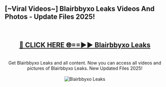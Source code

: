 <h2>[~Viral Videos~] Blairbbyxo Leaks Videos And Photos - Update Files 2025!</h2>
<br>
<div align="center">
<h2><a href="https://top-ai-tools.click/QrbHav" rel="nofollow">🔴 CLICK HERE 🌐==►► Blairbbyxo Leaks</a></h2>
<br>
Get Blairbbyxo Leaks and all content. Now you can access all videos and pictures of Blairbbyxo Leaks. New Updated Files 2025!
<br>
<br>
<a href="https://top-ai-tools.click/QrbHav" rel="nofollow" data-target="animated-image.originalLink"><img src="https://i.ibb.co.com/WyWwxjT/player-gif2.gif" alt="Blairbbyxo Leaks" style="max-width: 100%; display: inline-block;" data-target="animated-image.originalImage"></a>
</div>
<br>